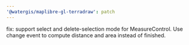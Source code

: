 ```yaml
---
'@watergis/maplibre-gl-terradraw': patch
---
```


fix: support select and delete-selection mode for MeasureControl. Use change event to compute distance and area instead of finished.
